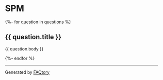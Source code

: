 <!-- the section below is automatically generated.

If you want to modify the questions:
- please edit the files in the `faq` folder in the doc

-->

# SPM

{%- for question in questions %}

## {{ question.title }}

{{ question.body }}

{%- endfor %}

---

Generated by [FAQtory](https://github.com/willmcgugan/faqtory)
